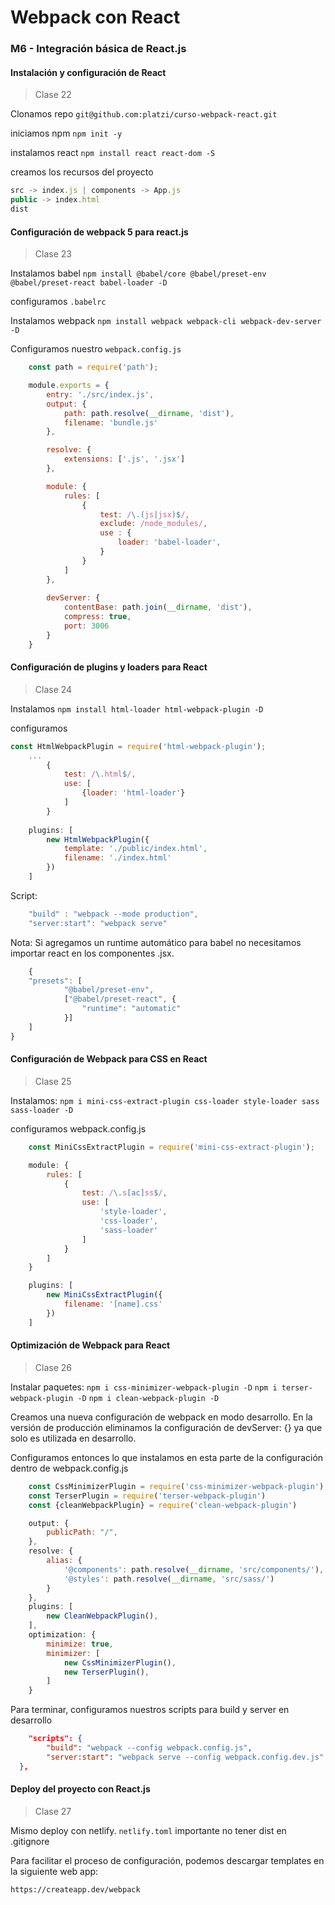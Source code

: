 # Webpack con React

### M6 - Integración básica de React.js

#### Instalación y configuración de React

 >Clase 22

Clonamos  repo
`git@github.com:platzi/curso-webpack-react.git`

iniciamos npm
`npm init -y`

instalamos react
`npm install react react-dom -S` <!-- save / dependencia --> 

creamos los recursos del proyecto
``` js
src -> index.js | components -> App.js
public -> index.html
dist
```

#### Configuración de webpack 5 para react.js

 >Clase 23

Instalamos babel
`npm install @babel/core @babel/preset-env @babel/preset-react babel-loader -D`

configuramos `.babelrc`

Instalamos webpack
`npm install webpack webpack-cli webpack-dev-server -D`

Configuramos nuestro `webpack.config.js`

``` js
    const path = require('path');

    module.exports = {
        entry: './src/index.js',
        output: {
            path: path.resolve(__dirname, 'dist'),
            filename: 'bundle.js'
        },

        resolve: {
            extensions: ['.js', '.jsx']
        },

        module: {
            rules: [
                {
                    test: /\.(js|jsx)$/,
                    exclude: /node_modules/,
                    use : {
                        loader: 'babel-loader',
                    }
                }
            ]
        },
        
        devServer: {
            contentBase: path.join(__dirname, 'dist'),
            compress: true,
            port: 3006
        }
    }
```

#### Configuración de plugins y loaders para React

 >Clase 24

Instalamos 
`npm install html-loader html-webpack-plugin -D`

configuramos 
``` js
const HtmlWebpackPlugin = require('html-webpack-plugin');
    ...
        {
            test: /\.html$/,
            use: [
                {loader: 'html-loader'}
            ]
        }
    
    plugins: [
        new HtmlWebpackPlugin({
            template: './public/index.html',
            filename: './index.html'
        })
    ]
```

Script:
``` js
    "build" : "webpack --mode production",
    "server:start": "webpack serve"
```

Nota: Si agregamos un runtime automático para babel no necesitamos importar react en los componentes .jsx.

``` js
    {
	"presets": [
			"@babel/preset-env",
			["@babel/preset-react", {
				"runtime": "automatic"
			}]
	]
}
```

#### Configuración de Webpack para CSS en React

 > Clase 25

Instalamos:
`npm i mini-css-extract-plugin css-loader style-loader sass sass-loader -D`

configuramos webpack.config.js
``` js
    const MiniCssExtractPlugin = require('mini-css-extract-plugin');

    module: {
        rules: [
            {
                test: /\.s[ac]ss$/,
                use: [
                    'style-loader',
                    'css-loader',
                    'sass-loader'
                ]
            }
        ]
    }

    plugins: [
        new MiniCssExtractPlugin({
            filename: '[name].css'
        })
    ]
```
#### Optimización de Webpack para React

 > Clase 26

Instalar paquetes:
`npm i css-minimizer-webpack-plugin -D`
`npm i terser-webpack-plugin -D`
`npm i clean-webpack-plugin -D`

Creamos una nueva configuración de webpack en modo desarrollo.
En la versión de producción eliminamos la configuración de devServer: {} ya que solo es utilizada en desarrollo.

Configuramos entonces lo que instalamos en esta parte de la configuración dentro de webpack.config.js

``` js
    const CssMinimizerPlugin = require('css-minimizer-webpack-plugin');
    const TerserPlugin = require('terser-webpack-plugin')
    const {cleanWebpackPlugin} = require('clean-webpack-plugin')

    output: {
        publicPath: "/",
    },
    resolve: {
        alias: {
            '@components': path.resolve(__dirname, 'src/components/'),
            '@styles': path.resolve(__dirname, 'src/sass/')
        }
    },
    plugins: [
        new CleanWebpackPlugin(),
    ],
    optimization: {
        minimize: true,
        minimizer: [
            new CssMinimizerPlugin(),
            new TerserPlugin(),
        ]
    }
```

Para terminar, configuramos nuestros scripts para build y server en desarrollo
``` json
    "scripts": {
        "build": "webpack --config webpack.config.js",
        "server:start": "webpack serve --config webpack.config.dev.js"
  },
```

#### Deploy del proyecto con React.js

 > Clase 27

Mismo deploy con netlify.
`netlify.toml`
importante no tener dist en .gitignore

<!-- . -->

Para facilitar el proceso de configuración, podemos descargar templates en la siguiente web app:

`https://createapp.dev/webpack`
